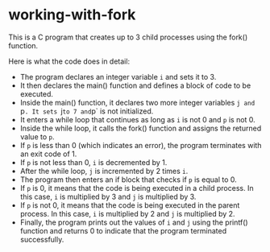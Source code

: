 # working-with-fork
This is a C program that creates up to 3 child processes using the fork() function.

Here is what the code does in detail:

- The program declares an integer variable `i` and sets it to 3.
- It then declares the main() function and defines a block of code to be executed.
- Inside the main() function, it declares two more integer variables `j and `p`. It sets `j` to 7 and `p` is not initialized.
- It enters a while loop that continues as long as `i` is not 0 and `p` is not 0.
- Inside the while loop, it calls the fork() function and assigns the returned value to `p`.
- If `p` is less than 0 (which indicates an error), the program terminates with an exit code of 1.
- If `p` is not less than 0, `i` is decremented by 1.
- After the while loop, `j` is incremented by 2 times `i`.
- The program then enters an if block that checks if `p` is equal to 0.
- If `p` is 0, it means that the code is being executed in a child process. In this case, `i` is multiplied by 3 and `j` is multiplied by 3.
- If `p` is not 0, it means that the code is being executed in the parent process. In this case, `i` is multiplied by 2 and `j` is multiplied by 2.
- Finally, the program prints out the values of `i` and `j` using the printf() function and returns 0 to indicate that the program terminated successfully.
